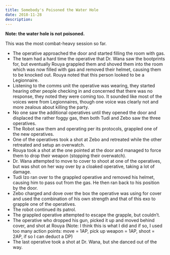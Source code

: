 ```yaml
---
title: Somebody's Poisoned the Water Hole
date: 2018-11-28
description:
---
```


**Note: the water hole is not poisoned.**

This was the most combat-heavy session so far.

- The operative approached the door and started filling the room with gas.
- The team had a hard time the operative that Dr. Wana saw the bootprints for, but eventually Rouya grappled them and shoved them into the room which was now filled with gas and removed their helmet, causing them to be knocked out. Rouya noted that this person looked to be a Legionnaire.
- Listening to the comms unit the operative was wearing, they started hearing other people checking in and concerned that there was no response, they noted they were coming too. It sounded like most of the voices were from Legionnaires, though one voice was clearly not and more zealous about killing the party.
- No one saw the additional operatives until they opened the door and displaced the rather foggy gas, then both Tudi and Zebo saw the three operatives.
- The Robot saw them and operating per its protocols, grappled one of the new operatives.
- One of the operatives took a shot at Zebo and retreated while the other retreated and setup an overwatch.
- Rouya took a shot at the one pointed at the door and managed to force them to drop their weapon (stopping their overwatch).
- Dr. Wana attempted to move to cover to shoot at one of the operatives, but was shot on her way over by a cloaked operative, taking a lot of damage.
- Tudi Izo ran over to the grappled operative and removed his helmet, causing him to pass out from the gas. He then ran back to his position by the door.
- Zebo charged and dove over the box the operative was using for cover and used the combination of his own strength and that of this exo to grapple one of the operatives.
- The robot continued its patrol.
- The grappled operative attempted to escape the grapple, but couldn’t.
- The operative who dropped his gun, picked it up and moved behind cover, and shot at Rouya (Note: I think this is what I did and if so, I used too many action points: move = 1AP, pick up weapon = 1AP, shoot = 2AP, if so I can deduct a DP)
- The last operative took a shot at Dr. Wana, but she danced out of the way.

